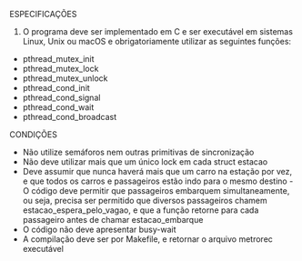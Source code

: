 ESPECIFICAÇÕES
1. O programa deve ser implementado em C e ser executável em sistemas Linux, Unix ou macOS
e obrigatoriamente utilizar as seguintes funções:
- pthread_mutex_init
- pthread_mutex_lock
- pthread_mutex_unlock
- pthread_cond_init
- pthread_cond_signal
- pthread_cond_wait
- pthread_cond_broadcast

CONDIÇÕES
- Não utilize semáforos nem outras primitivas de sincronização
- Não deve utilizar mais que um único lock em cada struct estacao
- Deve assumir que nunca haverá mais que um carro na estação por vez, e que todos os carros
e passageiros estão indo para o mesmo destino
-O código deve permitir que passageiros embarquem simultaneamente, ou seja, precisa ser
permitido que diversos passageiros chamem estacao_espera_pelo_vagao, e que a função
retorne para cada passageiro antes de chamar estacao_embarque
- O código não deve apresentar busy-wait
- A compilação deve ser por Makefile, e retornar o arquivo metrorec executável
